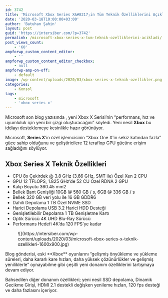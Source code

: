 ```yaml
---
id: 3742
title: 'Microsoft Xbox Series X&#8217;in Tüm Teknik Özelliklerini Açıkladı'
date: '2020-03-18T10:00:00+03:00'
author: 'Batuhan Şahin'
layout: post
guid: 'https://intersiber.com/?p=3742'
permalink: /microsoft-xbox-series-x-tum-teknik-ozelliklerini-acikladi/
post_views_count:
    - '60'
ampforwp_custom_content_editor:
    - ''
ampforwp_custom_content_editor_checkbox:
    - null
ampforwp-amp-on-off:
    - default
image: /wp-content/uploads/2020/03/xbox-series-x-teknik-ozellikler.png
categories:
    - Konsol
tags:
    - microsoft
    - 'xbox series x'
---
```


Microsoft son blog yazısında , yeni Xbox X Serisi’nin “performans, hız ve uyumluluk için yeni bir çizgi oluşturacağını” söyledi. Yeni nesil **Xbox** bu iddiayı desteklemeye kesinlikle hazır görünüyor.

Microsoft, **Series X**‘in özel işlemcisinin “Xbox One X’in sekiz katından fazla” güce sahip olduğunu ve geliştiricilere 12 teraflop GPU gücüne erişim sağladığını söylüyor.

## Xbox Series X Teknik Özellikleri

- CPU 8x Çekirdek @ 3.8 GHz (3.66 GHz, SMT ile) Özel Xen 2 CPU
- GPU 12 TFLOPS, 1.825 GHz’de 52 CU Özel RDNA 2 GPU
- Kalıp Boyutu 360.45 mm2
- Bellek Bant Genişliği 10GB @ 560 GB / s, 6GB @ 336 GB / s
- Bellek 320 GB veri yolu ile 16 GB GDDR6
- Dahili Depolama 1 TB Özel NVME SSD
- Harici Depolama USB 3.2 Harici HDD Desteği
- Genişletilebilir Depolama 1 TB Genişletme Kartı
- Optik Sürücü 4K UHD Blu-Ray Sürücü
- Performans Hedefi 4K’da 120 FPS’ye kadar

<figure class="wp-block-image size-large">![](https://intersiber.com/wp-content/uploads/2020/03/microsoft-xbox-series-x-teknik-ozellikleri-1600x900.jpg)</figure>Blog gönderisi, eski **Xbox** oyunlarını “gelişmiş önyükleme ve yükleme süreleri, daha kararlı kare hızları, daha yüksek çözünürlükler ve gelişmiş yeniliklerle” oynayabilme gibi çeşitli yeni donanım özelliklerini tartışmaya devam ediyor.

Bahsedilen diğer donanım özellikleri; yeni nesil SSD depolama, Dinamik Gecikme Girişi, HDMI 2.1 destekli değişken yenileme hızları, 120 fps desteği ve daha fazlasını içeriyor.